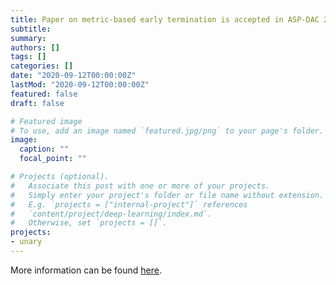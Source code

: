```yaml
---
title: Paper on metric-based early termination is accepted in ASP-DAC 2021
subtitle: 
summary: 
authors: []
tags: []
categories: []
date: "2020-09-12T00:00:00Z"
lastMod: "2020-09-12T00:00:00Z"
featured: false
draft: false

# Featured image
# To use, add an image named `featured.jpg/png` to your page's folder. 
image:
  caption: ""
  focal_point: ""

# Projects (optional).
#   Associate this post with one or more of your projects.
#   Simply enter your project's folder or file name without extension.
#   E.g. `projects = ["internal-project"]` references 
#   `content/project/deep-learning/index.md`.
#   Otherwise, set `projects = []`.
projects: 
- unary
---
```


More information can be found [here](https://diwu1990.github.io/publication/2021-01-18-aspdac/).
